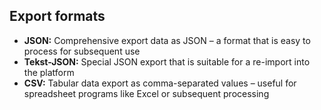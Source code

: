 ## Export formats

- **JSON:** Comprehensive export data as JSON – a format that is easy to process for subsequent use
- **Tekst-JSON:** Special JSON export that is suitable for a re-import into the platform
- **CSV:** Tabular data export as comma-separated values – useful for spreadsheet programs like Excel or subsequent processing
